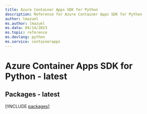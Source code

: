 ```yaml
---
title: Azure Container Apps SDK for Python
description: Reference for Azure Container Apps SDK for Python
author: lmazuel
ms.author: lmazuel
ms.data: 04/14/2023
ms.topic: reference
ms.devlang: python
ms.service: containerapps
---
```

# Azure Container Apps SDK for Python - latest
## Packages - latest
[!INCLUDE [packages](container-apps-index.md)]